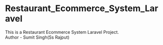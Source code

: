 # Restaurant_Ecommerce_System_Laravel
This is a Restaurant Ecommerce System Laravel  Project.
<br>
Author - Sumit Singh(Ss Rajput)
